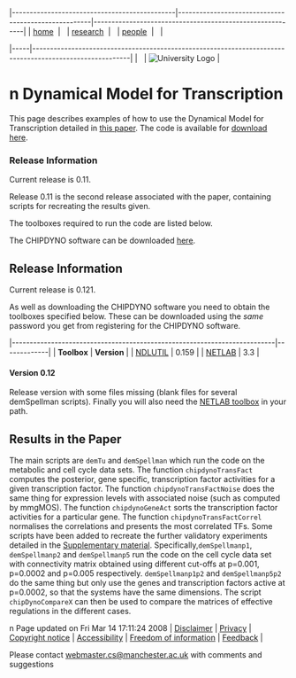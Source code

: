 |----------------------------------------------|-----------------------------------------------------|----------------------------------------------------------|
| [home](http://www.cs.manchester.ac.uk/)  |   | [research](http://www.cs.manchester.ac.uk/ai/)  |   | [people](http://www.cs.manchester.ac.uk/ai/people/)  |   |

|-----|---------------------------------------------------------------------------------------------------------|
|     | ![University Logo](http://www.cs.manchester.ac.uk/ai/pictures/icons/est1824.gif "Manchester Est. 1824") |

n
Dynamical Model for Transcription
=================================

This page describes examples of how to use the Dynamical Model for Transcription detailed in [this paper](http://www.cs.man.ac.uk/neill-bin/publications/bibpage.cgi?keyName=Sanguinetti:chipdyno06&printAbstract=1). The code is available for [download here](http://www.cs.man.ac.uk/neill-bin/software/downloadForm.cgi?toolbox=chipdyno).
### Release Information

Current release is 0.11.

Release 0.11 is the second release associated with the paper, containing scripts for recreating the results given.

The toolboxes required to run the code are listed below.

The CHIPDYNO software can be downloaded [here](http://www.cs.man.ac.uk/neill-bin/software/downloadForm.cgi?toolbox=chipdyno).

Release Information
-------------------

Current release is 0.121.

As well as downloading the CHIPDYNO software you need to obtain the toolboxes specified below. These can be downloaded using the *same* password you get from registering for the CHIPDYNO software.

|--------------------------------------------------------------------------|-------------|
| **Toolbox**                                                              | **Version** |
| [NDLUTIL](http://www.cs.man.ac.uk/~neill/ndlutil/downloadFiles/vrs0p159) | 0.159       |
| [NETLAB](http://www.cs.man.ac.uk/~neill/netlab/downloadFiles/vrs3p3)     | 3.3         |

#### Version 0.12

Release version with some files missing (blank files for several demSpellman scripts).
Finally you will also need the [NETLAB toolbox](http://www.ncrg.aston.ac.uk/netlab/) in your path.

Results in the Paper
--------------------

The main scripts are `demTu` and `demSpellman` which run the code on the metabolic and cell cycle data sets. The function `chipdynoTransFact` computes the posterior, gene specific, transcription factor activities for a given transcription factor. The function `chipdynoTransFactNoise` does the same thing for expression levels with associated noise (such as computed by mmgMOS). The function `chipdynoGeneAct` sorts the transcription factor activities for a particular gene. The function `chipdynoTransFactCorrel` normalises the correlations and presents the most correlated TFs. Some scripts have been added to recreate the further validatory experiments detailed in the [Supplementary material](supplement.pdf). Specifically,`demSpellmanp1`, `demSpellmanp2` and `demSpellmanp5` run the code on the cell cycle data set with connectivity matrix obtained using different cut-offs at p=0.001, p=0.0002 and p=0.005 respectively. `demSpellmanp1p2` and `demSpellmanp5p2` do the same thing but only use the genes and transcription factors active at p=0.0002, so that the systems have the same dimensions. The script `chipDynoCompareX` can then be used to compare the matrices of effective regulations in the different cases.

n
Page updated on Fri Mar 14 17:11:24 2008
| [Disclaimer](http://www.manchester.ac.uk/aboutus/documents/disclaimer/ "Disclaimer") | [Privacy](http://www.manchester.ac.uk/aboutus/documents/privacy/ "Privacy") | [Copyright notice](http://www.manchester.ac.uk/aboutus/documents/copyright/ "Copyright Notice") | [Accessibility](http://www.manchester.ac.uk/aboutus/documents/accessibility/ "Accessibility") | [Freedom of information](http://www.manchester.ac.uk/aboutus/documents/foi/ "Freedom of information") | [Feedback](http://www.manchester.ac.uk/aboutus/contact/feedback/ "Feedback") |

Please contact <webmaster.cs@manchester.ac.uk> with comments and suggestions


